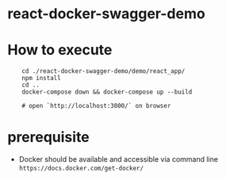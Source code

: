 # react-docker-swagger-demo

# How to execute
```
    cd ./react-docker-swagger-demo/demo/react_app/
    npm install
    cd ..
    docker-compose down && docker-compose up --build
    
    # open `http://localhost:3000/` on browser
```



# prerequisite
* Docker should be available and accessible via command line `https://docs.docker.com/get-docker/`
